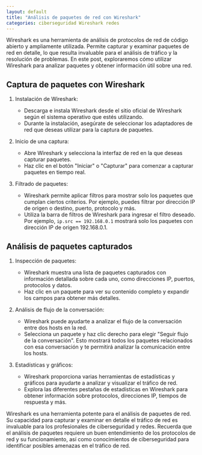 ```yaml
---
layout: default
title: "Análisis de paquetes de red con Wireshark"
categories: ciberseguridad Wireshark redes
---
```


Wireshark es una herramienta de análisis de protocolos de red de código abierto y ampliamente utilizada. Permite capturar y examinar paquetes de red en detalle, lo que resulta invaluable para el análisis de tráfico y la resolución de problemas. En este post, exploraremos cómo utilizar Wireshark para analizar paquetes y obtener información útil sobre una red.

## Captura de paquetes con Wireshark

1. Instalación de Wireshark:
   - Descarga e instala Wireshark desde el sitio oficial de Wireshark según el sistema operativo que estés utilizando.
   - Durante la instalación, asegúrate de seleccionar los adaptadores de red que deseas utilizar para la captura de paquetes.

2. Inicio de una captura:
   - Abre Wireshark y selecciona la interfaz de red en la que deseas capturar paquetes.
   - Haz clic en el botón "Iniciar" o "Capturar" para comenzar a capturar paquetes en tiempo real.

3. Filtrado de paquetes:
   - Wireshark permite aplicar filtros para mostrar solo los paquetes que cumplan ciertos criterios. Por ejemplo, puedes filtrar por dirección IP de origen o destino, puerto, protocolo y más.
   - Utiliza la barra de filtros de Wireshark para ingresar el filtro deseado. Por ejemplo, `ip.src == 192.168.0.1` mostrará solo los paquetes con dirección IP de origen 192.168.0.1.

## Análisis de paquetes capturados

1. Inspección de paquetes:
   - Wireshark muestra una lista de paquetes capturados con información detallada sobre cada uno, como direcciones IP, puertos, protocolos y datos.
   - Haz clic en un paquete para ver su contenido completo y expandir los campos para obtener más detalles.

2. Análisis de flujo de la conversación:
   - Wireshark puede ayudarte a analizar el flujo de la conversación entre dos hosts en la red.
   - Selecciona un paquete y haz clic derecho para elegir "Seguir flujo de la conversación". Esto mostrará todos los paquetes relacionados con esa conversación y te permitirá analizar la comunicación entre los hosts.

3. Estadísticas y gráficos:
   - Wireshark proporciona varias herramientas de estadísticas y gráficos para ayudarte a analizar y visualizar el tráfico de red.
   - Explora las diferentes pestañas de estadísticas en Wireshark para obtener información sobre protocolos, direcciones IP, tiempos de respuesta y más.

Wireshark es una herramienta potente para el análisis de paquetes de red. Su capacidad para capturar y examinar en detalle el tráfico de red es invaluable para los profesionales de ciberseguridad y redes. Recuerda que el análisis de paquetes requiere un buen entendimiento de los protocolos de red y su funcionamiento, así como conocimientos de ciberseguridad para identificar posibles amenazas en el tráfico de red.
